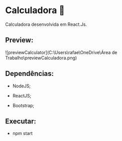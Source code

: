 # Calculadora :calling:

Calculadora desenvolvida em React.Js.



## Preview:

 ![previewCalculator](C:\Users\rafae\OneDrive\Área de Trabalho\previewCalculadora.png)



## Dependências:

- NodeJS;

- ReactJS;

- Bootstrap;

  

##  Executar:

- npm start

